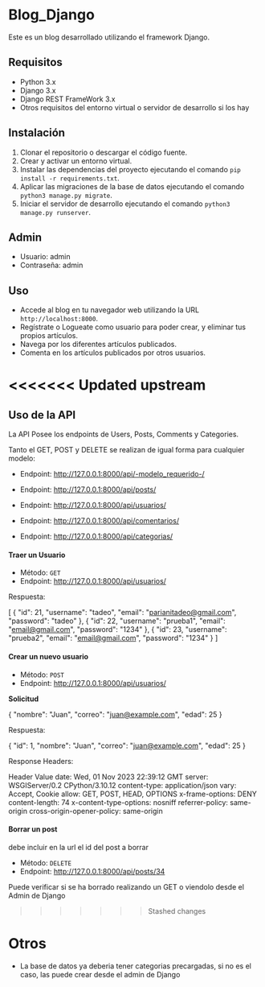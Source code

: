 # Blog_Django

Este es un blog desarrollado utilizando el framework Django.

## Requisitos

- Python 3.x
- Django 3.x
- Django REST FrameWork 3.x
- Otros requisitos del entorno virtual o servidor de desarrollo si los hay

## Instalación

1. Clonar el repositorio o descargar el código fuente.
2. Crear y activar un entorno virtual.
3. Instalar las dependencias del proyecto ejecutando el comando `pip install -r requirements.txt`.
4. Aplicar las migraciones de la base de datos ejecutando el comando `python3 manage.py migrate`.
5. Iniciar el servidor de desarrollo ejecutando el comando `python3 manage.py runserver`.

## Admin

- Usuario: admin
- Contraseña: admin

## Uso

- Accede al blog en tu navegador web utilizando la URL `http://localhost:8000`.
- Regístrate o Logueate como usuario para poder crear, y eliminar tus propios artículos.
- Navega por los diferentes artículos publicados.
- Comenta en los artículos publicados por otros usuarios.

<<<<<<< Updated upstream
=======

## Uso de la API

La API Posee los endpoints de Users, Posts, Comments y Categories.

Tanto el GET, POST y DELETE se realizan de igual forma para cualquier modelo:

- Endpoint: http://127.0.0.1:8000/api/-modelo_requerido-/

- Endpoint: http://127.0.0.1:8000/api/posts/

- Endpoint: http://127.0.0.1:8000/api/usuarios/

- Endpoint: http://127.0.0.1:8000/api/comentarios/

- Endpoint: http://127.0.0.1:8000/api/categorias/


#### Traer un Usuario

- Método: `GET`
- Endpoint: http://127.0.0.1:8000/api/usuarios/

Respuesta:

[
  {
    "id": 21,
    "username": "tadeo",
    "email": "parianitadeo@gmail.com",
    "password": "tadeo"
  },
  {
    "id": 22,
    "username": "prueba1",
    "email": "email@gmail.com",
    "password": "1234"
  },
  {
    "id": 23,
    "username": "prueba2",
    "email": "email@gmail.com",
    "password": "1234"
  }
]


#### Crear un nuevo usuario

- Método: `POST`
- Endpoint: http://127.0.0.1:8000/api/usuarios/

**Solicitud**

{
    "nombre": "Juan",
    "correo": "juan@example.com",
    "edad": 25
}

Respuesta:

{
    "id": 1,
    "nombre": "Juan",
    "correo": "juan@example.com",
    "edad": 25
}

Response Headers: 

Header Value
date: Wed, 01 Nov 2023 22:39:12 GMT
server: WSGIServer/0.2 CPython/3.10.12
content-type: application/json
vary: Accept, Cookie
allow: GET, POST, HEAD, OPTIONS
x-frame-options: DENY
content-length: 74
x-content-type-options: nosniff
referrer-policy: same-origin
cross-origin-opener-policy: same-origin


#### Borrar un post

debe incluir en la url el id del post a borrar

- Método: `DELETE`
- Endpoint: http://127.0.0.1:8000/api/posts/34

Puede verificar si se ha borrado realizando un GET o viendolo desde el Admin de Django


>>>>>>> Stashed changes
# Otros 

- La base de datos ya deberia tener categorias precargadas, si no es el caso, las puede crear desde el admin de Django